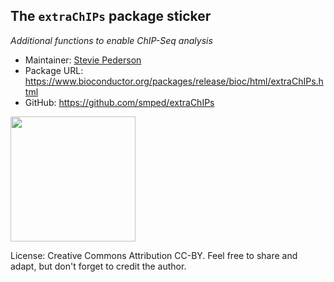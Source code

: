 ## The `extraChIPs` package sticker

*Additional functions to enable ChIP-Seq analysis*

* Maintainer: [Stevie Pederson](https://github.com/smped/)
* Package URL: https://www.bioconductor.org/packages/release/bioc/html/extraChIPs.html
* GitHub: https://github.com/smped/extraChIPs

<img src=extraChIPs.png height="200">

License: Creative Commons Attribution CC-BY. Feel free to share and adapt, but don't forget to credit the author.
